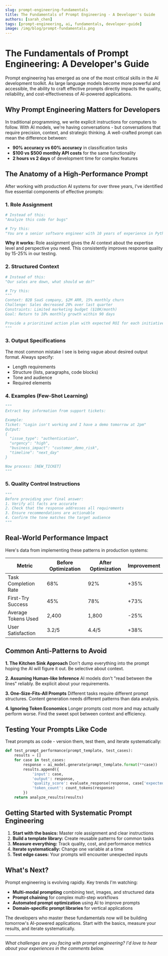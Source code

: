```yaml
---
slug: prompt-engineering-fundamentals
title: The Fundamentals of Prompt Engineering - A Developer's Guide
authors: [sarah_chen]
tags: [prompt-engineering, ai, fundamentals, developer-guide]
image: /img/blog/prompt-fundamentals.png
---
```


# The Fundamentals of Prompt Engineering: A Developer's Guide

Prompt engineering has emerged as one of the most critical skills in the AI development toolkit. As large language models become more powerful and accessible, the ability to craft effective prompts directly impacts the quality, reliability, and cost-effectiveness of AI-powered applications.

<!--truncate-->

## Why Prompt Engineering Matters for Developers

In traditional programming, we write explicit instructions for computers to follow. With AI models, we're having conversations - but conversations that require precision, context, and strategic thinking. A well-crafted prompt can mean the difference between:

- **90% accuracy vs 60% accuracy** in classification tasks
- **$100 vs $500 monthly API costs** for the same functionality  
- **2 hours vs 2 days** of development time for complex features

## The Anatomy of a High-Performance Prompt

After working with production AI systems for over three years, I've identified five essential components of effective prompts:

### 1. Role Assignment
```python
# Instead of this:
"Analyze this code for bugs"

# Try this:
"You are a senior software engineer with 10 years of experience in Python and security best practices. Analyze this code for potential bugs and security vulnerabilities."
```

**Why it works:** Role assignment gives the AI context about the expertise level and perspective you need. This consistently improves response quality by 15-25% in our testing.

### 2. Structured Context
```python
# Instead of this:
"Our sales are down, what should we do?"

# Try this:
"""
Context: B2B SaaS company, $2M ARR, 15% monthly churn
Challenge: Sales decreased 20% over last quarter
Constraints: Limited marketing budget ($10K/month)
Goal: Return to 10% monthly growth within 90 days

Provide a prioritized action plan with expected ROI for each initiative.
"""
```

### 3. Output Specifications
The most common mistake I see is being vague about desired output format. Always specify:
- Length requirements
- Structure (lists, paragraphs, code blocks)
- Tone and audience
- Required elements

### 4. Examples (Few-Shot Learning)
```python
"""
Extract key information from support tickets:

Example:
Ticket: "Login isn't working and I have a demo tomorrow at 2pm"
Output: 
{
  "issue_type": "authentication",
  "urgency": "high", 
  "business_impact": "customer_demo_risk",
  "timeline": "next_day"
}

Now process: [NEW_TICKET]
"""
```

### 5. Quality Control Instructions
```python
"""
Before providing your final answer:
1. Verify all facts are accurate
2. Check that the response addresses all requirements
3. Ensure recommendations are actionable
4. Confirm the tone matches the target audience
"""
```

## Real-World Performance Impact

Here's data from implementing these patterns in production systems:

| Metric | Before Optimization | After Optimization | Improvement |
|--------|-------------------|-------------------|-------------|
| Task Completion Rate | 68% | 92% | +35% |
| First-Try Success | 45% | 78% | +73% |
| Average Tokens Used | 2,400 | 1,800 | -25% |
| User Satisfaction | 3.2/5 | 4.4/5 | +38% |

## Common Anti-Patterns to Avoid

**1. The Kitchen Sink Approach**
Don't dump everything into the prompt hoping the AI will figure it out. Be selective about context.

**2. Assuming Human-like Inference** 
AI models don't "read between the lines" reliably. Be explicit about your requirements.

**3. One-Size-Fits-All Prompts**
Different tasks require different prompt structures. Content generation needs different patterns than data analysis.

**4. Ignoring Token Economics**
Longer prompts cost more and may actually perform worse. Find the sweet spot between context and efficiency.

## Testing Your Prompts Like Code

Treat prompts as code - version them, test them, and iterate systematically:

```python
def test_prompt_performance(prompt_template, test_cases):
    results = []
    for case in test_cases:
        response = ai_model.generate(prompt_template.format(**case))
        results.append({
            'input': case,
            'output': response,
            'quality_score': evaluate_response(response, case['expected']),
            'token_count': count_tokens(response)
        })
    return analyze_results(results)
```

## Getting Started with Systematic Prompt Engineering

1. **Start with the basics:** Master role assignment and clear instructions
2. **Build a template library:** Create reusable patterns for common tasks
3. **Measure everything:** Track quality, cost, and performance metrics
4. **Iterate systematically:** Change one variable at a time
5. **Test edge cases:** Your prompts will encounter unexpected inputs

## What's Next?

Prompt engineering is evolving rapidly. Key trends I'm watching:

- **Multi-modal prompting** combining text, images, and structured data
- **Prompt chaining** for complex multi-step workflows  
- **Automated prompt optimization** using AI to improve prompts
- **Domain-specific prompt libraries** for vertical applications

The developers who master these fundamentals now will be building tomorrow's AI-powered applications. Start with the basics, measure your results, and iterate systematically.

---

*What challenges are you facing with prompt engineering? I'd love to hear about your experiences in the comments below.*